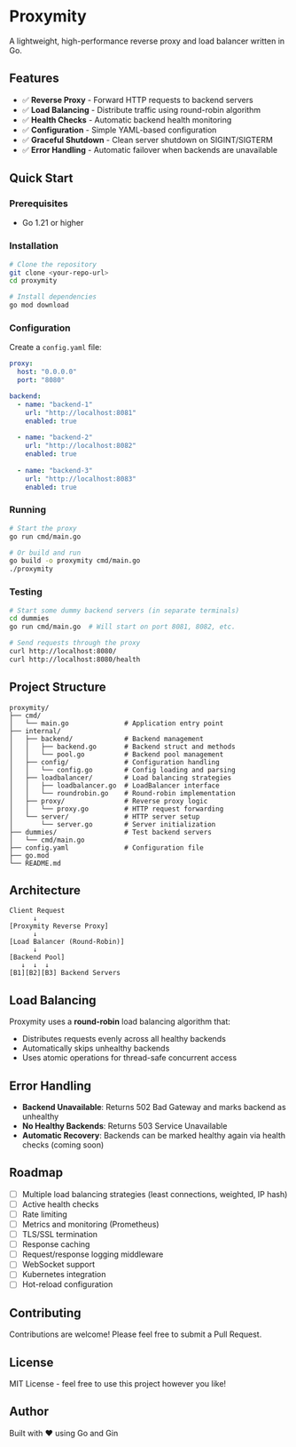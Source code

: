 # Proxymity

A lightweight, high-performance reverse proxy and load balancer written in Go.

## Features

- ✅ **Reverse Proxy** - Forward HTTP requests to backend servers
- ✅ **Load Balancing** - Distribute traffic using round-robin algorithm
- ✅ **Health Checks** - Automatic backend health monitoring
- ✅ **Configuration** - Simple YAML-based configuration
- ✅ **Graceful Shutdown** - Clean server shutdown on SIGINT/SIGTERM
- ✅ **Error Handling** - Automatic failover when backends are unavailable

## Quick Start

### Prerequisites

- Go 1.21 or higher

### Installation

```bash
# Clone the repository
git clone <your-repo-url>
cd proxymity

# Install dependencies
go mod download
```

### Configuration

Create a `config.yaml` file:

```yaml
proxy:
  host: "0.0.0.0"
  port: "8080"

backend:
  - name: "backend-1"
    url: "http://localhost:8081"
    enabled: true
  
  - name: "backend-2"
    url: "http://localhost:8082"
    enabled: true
  
  - name: "backend-3"
    url: "http://localhost:8083"
    enabled: true
```

### Running

```bash
# Start the proxy
go run cmd/main.go

# Or build and run
go build -o proxymity cmd/main.go
./proxymity
```

### Testing

```bash
# Start some dummy backend servers (in separate terminals)
cd dummies
go run cmd/main.go  # Will start on port 8081, 8082, etc.

# Send requests through the proxy
curl http://localhost:8080/
curl http://localhost:8080/health
```

## Project Structure

```
proxymity/
├── cmd/
│   └── main.go              # Application entry point
├── internal/
│   ├── backend/             # Backend management
│   │   ├── backend.go       # Backend struct and methods
│   │   └── pool.go          # Backend pool management
│   ├── config/              # Configuration handling
│   │   └── config.go        # Config loading and parsing
│   ├── loadbalancer/        # Load balancing strategies
│   │   ├── loadbalancer.go  # LoadBalancer interface
│   │   └── roundrobin.go    # Round-robin implementation
│   ├── proxy/               # Reverse proxy logic
│   │   └── proxy.go         # HTTP request forwarding
│   └── server/              # HTTP server setup
│       └── server.go        # Server initialization
├── dummies/                 # Test backend servers
│   └── cmd/main.go
├── config.yaml              # Configuration file
├── go.mod
└── README.md
```

## Architecture

```
Client Request
      ↓
[Proxymity Reverse Proxy]
      ↓
[Load Balancer (Round-Robin)]
      ↓
[Backend Pool]
   ↓  ↓  ↓
[B1][B2][B3] Backend Servers
```

## Load Balancing

Proxymity uses a **round-robin** load balancing algorithm that:
- Distributes requests evenly across all healthy backends
- Automatically skips unhealthy backends
- Uses atomic operations for thread-safe concurrent access

## Error Handling

- **Backend Unavailable**: Returns 502 Bad Gateway and marks backend as unhealthy
- **No Healthy Backends**: Returns 503 Service Unavailable
- **Automatic Recovery**: Backends can be marked healthy again via health checks (coming soon)

## Roadmap

- [ ] Multiple load balancing strategies (least connections, weighted, IP hash)
- [ ] Active health checks
- [ ] Rate limiting
- [ ] Metrics and monitoring (Prometheus)
- [ ] TLS/SSL termination
- [ ] Response caching
- [ ] Request/response logging middleware
- [ ] WebSocket support
- [ ] Kubernetes integration
- [ ] Hot-reload configuration

## Contributing

Contributions are welcome! Please feel free to submit a Pull Request.

## License

MIT License - feel free to use this project however you like!

## Author

Built with ❤️ using Go and Gin
